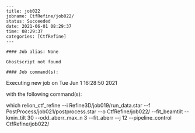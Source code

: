 
    ---
    title: job022
    jobname: CtfRefine/job022/
    status: Succeeded
    date: 2021-06-01 08:29:37
    time: 08:29:37
    categories: [CtfRefine]
    ---
    
    #### Job alias: None
    
    Ghostscript not found
    
    #### Job command(s):
    
    
 
 Executing new job on Tue Jun  1 16:28:50 2021
 
 with the following command(s): 

which relion_ctf_refine --i Refine3D/job019/run_data.star --f PostProcess/job021/postprocess.star --o CtfRefine/job022/ --fit_beamtilt --kmin_tilt 30 --odd_aberr_max_n 3 --fit_aberr --j 12  --pipeline_control CtfRefine/job022/
 
 

    
